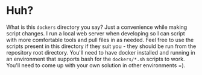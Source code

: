 # Huh?

What is this `dockers` directory you say? Just a convenience while making script changes. I run a local web server when developing so I can script with more comfortable tools and pull files in as needed. Feel free to use the scripts present in this directory if they suit you - they should be run from the repository root directory. You'll need to have docker installed and running in an environment that supports bash for the `dockers/*.sh` scripts to work. You'll need to come up with your own solution in other environments =).
